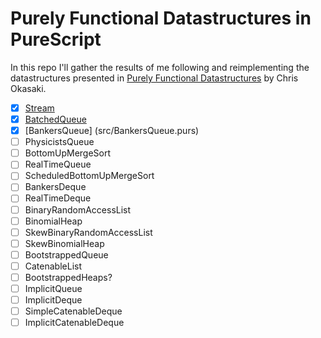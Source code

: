 # Purely Functional Datastructures in PureScript

In this repo I'll gather the results of me following and reimplementing the
datastructures presented in
[Purely Functional Datastructures](https://www.cs.cmu.edu/~rwh/theses/okasaki.pdf)
by Chris Okasaki.


- [x] [Stream](src/Stream.purs)
- [x] [BatchedQueue](src/BatchedQueue.purs)
- [x] [BankersQueue] (src/BankersQueue.purs)
- [ ] PhysicistsQueue
- [ ] BottomUpMergeSort
- [ ] RealTimeQueue
- [ ] ScheduledBottomUpMergeSort
- [ ] BankersDeque
- [ ] RealTimeDeque
- [ ] BinaryRandomAccessList
- [ ] BinomialHeap
- [ ] SkewBinaryRandomAccessList
- [ ] SkewBinomialHeap
- [ ] BootstrappedQueue
- [ ] CatenableList
- [ ] BootstrappedHeaps?
- [ ] ImplicitQueue
- [ ] ImplicitDeque
- [ ] SimpleCatenableDeque
- [ ] ImplicitCatenableDeque
